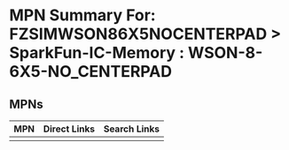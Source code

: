 



# MPN Summary For: FZSIMWSON86X5NOCENTERPAD > SparkFun-IC-Memory : WSON-8-6X5-NO_CENTERPAD

## MPNs
  

|MPN|Direct Links|Search Links|
| :--- | :--- | :--- |
||||
